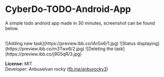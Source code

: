 # CyberDo-TODO-Android-App
<p>A simple todo android app made in 30 minutes, screenshot can be found below.</p>
<br>
![Adding new task](https://preview.ibb.co/iArGx6/1.jpg)
![Status displaying](https://preview.ibb.co/m3Twx6/2.jpg)
![Deleting the task](https://preview.ibb.co/j9G5qR/3.jpg)


<strong>License: </strong> MIT  <br>
Developer: Anbuselvan rocky (<a href="https://facebook.com/anburocky3">fb.me/anburocky3</a>)